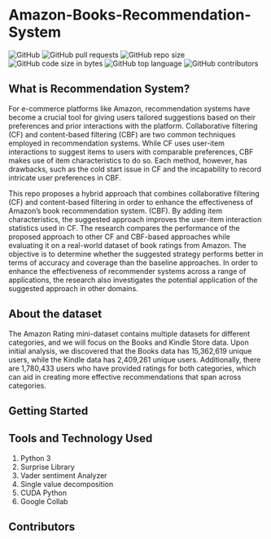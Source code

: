 # Amazon-Books-Recommendation-System
![GitHub](https://img.shields.io/github/license/devanshi39/Amazon-Books-Recommendation-System)
![GitHub pull requests](https://img.shields.io/github/issues-pr/devanshi39/Amazon-Books-Recommendation-System)
![GitHub repo size](https://img.shields.io/github/repo-size/devanshi39/Amazon-Books-Recommendation-System)
![GitHub code size in bytes](https://img.shields.io/github/languages/code-size/devanshi39/Amazon-Books-Recommendation-System)
![GitHub top language](https://img.shields.io/github/languages/top/devanshi39/Amazon-Books-Recommendation-System)
![GitHub contributors](https://img.shields.io/github/contributors/devanshi39/Amazon-Books-Recommendation-System)

## What is Recommendation System?
For e-commerce platforms like Amazon, recommendation systems have become a crucial tool for giving users tailored suggestions based on their preferences and prior interactions with the platform. Collaborative filtering (CF) and content-based filtering (CBF) are two common techniques employed in recommendation systems. While CF uses user-item interactions to suggest items to users with comparable preferences, CBF makes use of item characteristics to do so. Each method, however, has drawbacks, such as the cold start issue in CF and the incapability to record intricate user preferences in CBF. 

This repo proposes a hybrid approach that combines collaborative filtering (CF) and content-based filtering in order to enhance the effectiveness of Amazon’s
book recommendation system. (CBF). By adding item characteristics, the suggested approach improves the user-item interaction statistics used in CF. The research compares
the performance of the proposed approach to other CF and CBF-based approaches while evaluating it on a real-world dataset of book ratings from Amazon. The objective is to
determine whether the suggested strategy performs better in terms of accuracy and coverage than the baseline approaches. In order to enhance the effectiveness of recommender systems across a range of applications, the research also investigates the potential application of the suggested approach in other domains.

## About the dataset
The Amazon Rating mini-dataset contains multiple datasets for different categories, and we will focus on the Books and Kindle Store data. Upon initial analysis, we discovered that the Books data has 15,362,619 unique users, while the Kindle data has 2,409,261 unique users. Additionally, there are 1,780,433 users who have provided ratings for both categories, which can aid in creating more effective recommendations that span across categories.

## Getting Started

## Tools and Technology Used
1. Python 3
2. Surprise Library
3. Vader sentiment Analyzer
4. Single value decomposition
5. CUDA Python
6. Google Collab

## Contributors
